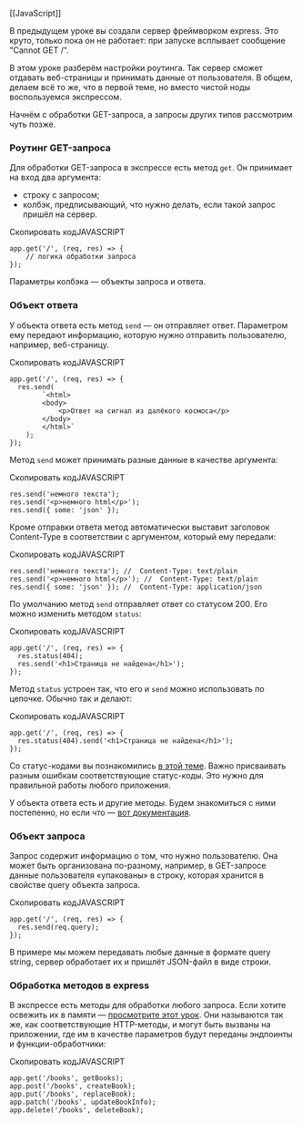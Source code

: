 [[JavaScript]]

В предыдущем уроке вы создали сервер фреймворком express. Это круто, только пока он не работает: при запуске всплывает сообщение "Cannot GET /".

В этом уроке разберём настройки роутинга. Так сервер сможет отдавать веб-страницы и принимать данные от пользователя. В общем, делаем всё то же, что в первой теме, но вместо чистой ноды воспользуемся экспрессом.

Начнём с обработки GET-запроса, а запросы других типов рассмотрим чуть позже.

### Роутинг GET-запроса

Для обработки GET-запроса в экспрессе есть метод `get`. Он принимает на вход два аргумента:

- строку с запросом;
- колбэк, предписывающий, что нужно делать, если такой запрос пришёл на сервер.

Скопировать кодJAVASCRIPT

```
app.get('/', (req, res) => {
    // логика обработки запроса
}); 
```

Параметры колбэка — объекты запроса и ответа.

### Объект ответа

У объекта ответа есть метод `send` — он отправляет ответ. Параметром ему передают информацию, которую нужно отправить пользователю, например, веб-страницу.

Скопировать кодJAVASCRIPT

```
app.get('/', (req, res) => {
  res.send(
        `<html>
        <body>
            <p>Ответ на сигнал из далёкого космоса</p>
        </body>
        </html>`
    );
}); 
```

Метод `send` может принимать разные данные в качестве аргумента:

Скопировать кодJAVASCRIPT

```
res.send('немного текста');
res.send('<p>немного html</p>');
res.send({ some: 'json' }); 
```

Кроме отправки ответа метод автоматически выставит заголовок Content-Type в соответствии с аргументом, который ему передали:

Скопировать кодJAVASCRIPT

```
res.send('немного текста'); //  Content-Type: text/plain
res.send('<p>немного html</p>'); //  Content-Type: text/plain
res.send({ some: 'json' }); //  Content-Type: application/json 
```

По умолчанию метод `send` отправляет ответ со статусом 200. Его можно изменить методом `status`:

Скопировать кодJAVASCRIPT

```
app.get('/', (req, res) => {
  res.status(404);
  res.send('<h1>Страница не найдена</h1>');
}); 
```

Метод `status` устроен так, что его и `send` можно использовать по цепочке. Обычно так и делают:

Скопировать кодJAVASCRIPT

```
app.get('/', (req, res) => {
  res.status(404).send('<h1>Страница не найдена</h1>');
}); 
```

Со статус-кодами вы познакомились [в этой теме](https://praktikum.yandex.ru/learn/web/courses/4da123a7-d4aa-4bc2-b299-b48f921da09c/sprints/2798/topics/5dc7307b-8486-40a5-b418-0888ac73337e/lessons/c0b00d3c-ac98-439a-b724-45efecfc896a/). Важно присваивать разным ошибкам соответствующие статус-коды. Это нужно для правильной работы любого приложения.

У объекта ответа есть и другие методы. Будем знакомиться с ними постепенно, но если что — [вот документация](http://expressjs.com/ru/api.html#res).

### Объект запроса

Запрос содержит информацию о том, что нужно пользователю. Она может быть организована по-разному, например, в GET-запросе данные пользователя «упакованы» в строку, которая хранится в свойстве query объекта запроса.

Скопировать кодJAVASCRIPT

```
app.get('/', (req, res) => {
  res.send(req.query);
}); 
```

В примере мы можем передавать любые данные в формате query string, сервер обработает их и пришлёт JSON-файл в виде строки.

### Обработка методов в express

В экспрессе есть методы для обработки любого запроса. Если хотите освежить их в памяти — [просмотрите этот урок](https://praktikum.yandex.ru/learn/web/courses/4da123a7-d4aa-4bc2-b299-b48f921da09c/sprints/2798/topics/5dc7307b-8486-40a5-b418-0888ac73337e/lessons/3164b264-9a7e-4100-838c-62480f73fd2d/). Они называются так же, как соответствующие HTTP-методы, и могут быть вызваны на приложении, где им в качестве параметров будут переданы эндпоинты и функции-обработчики:

Скопировать кодJAVASCRIPT

```
app.get('/books', getBooks);
app.post('/books', createBook);
app.put('/books', replaceBook);
app.patch('/books', updateBookInfo);
app.delete('/books', deleteBook); 
```